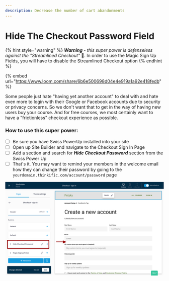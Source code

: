 ```yaml
---
description: Decrease the number of cart abandonments
---
```


# Hide The Checkout Password Field

{% hint style="warning" %}
_**Warning** - this super power is defenseless against the "Streamlined Checkout"_ 🦹. In order to use the Magic Sign Up Fields, you will have to disable the Streamlined Checkout option
{% endhint %}

{% embed url="https://www.loom.com/share/6b6e500698d04e4e919a1a92e418fedb" %}

Some people just hate "having yet another account" to deal with and hate even more to login with their Google or Facebook accounts due to security or privacy concerns. So we don't want that to get in the way of having new users buy your course. And for free courses, we most certainly want to have a "frictionless" checkout experience as possible.

### How to use this super power:

* [ ] Be sure you have Swiss PowerUp installed into your site
* [ ] Open up Site Builder and navigate to the Checkout Sign In Page
* [ ] Add a section and search for _**Hide Checkout Password**_ section from the Swiss Power Up
* [ ] That's it. You may want to remind your members in the welcome email how they can change their password by going to the `yourdomain.thinkific.com/account/password` page

![](../.gitbook/assets/site-builder-thinkific-45-.png)

